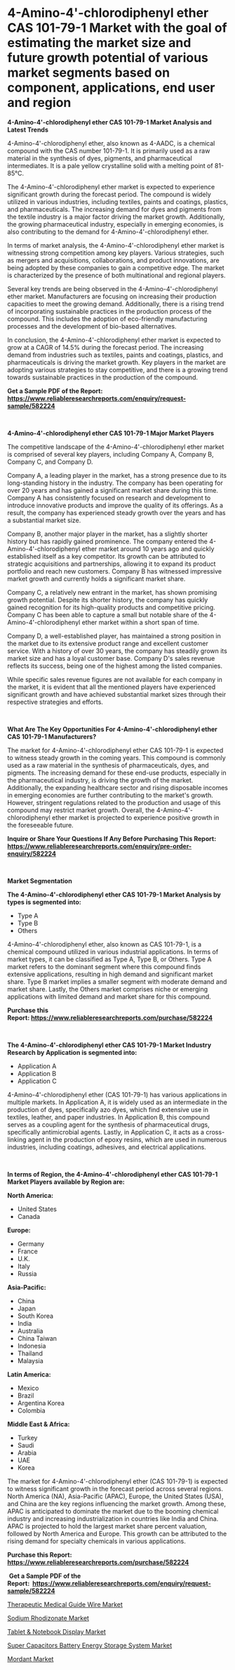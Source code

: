 <p><h1>4-Amino-4'-chlorodiphenyl ether CAS 101-79-1 Market with the goal of estimating the market size and future growth potential of various market segments based on component, applications, end user and region</h1></p><p><strong>4-Amino-4'-chlorodiphenyl ether CAS 101-79-1 Market Analysis and Latest Trends</strong></p>
<p><p>4-Amino-4'-chlorodiphenyl ether, also known as 4-AADC, is a chemical compound with the CAS number 101-79-1. It is primarily used as a raw material in the synthesis of dyes, pigments, and pharmaceutical intermediates. It is a pale yellow crystalline solid with a melting point of 81-85°C.</p><p>The 4-Amino-4'-chlorodiphenyl ether market is expected to experience significant growth during the forecast period. The compound is widely utilized in various industries, including textiles, paints and coatings, plastics, and pharmaceuticals. The increasing demand for dyes and pigments from the textile industry is a major factor driving the market growth. Additionally, the growing pharmaceutical industry, especially in emerging economies, is also contributing to the demand for 4-Amino-4'-chlorodiphenyl ether.</p><p>In terms of market analysis, the 4-Amino-4'-chlorodiphenyl ether market is witnessing strong competition among key players. Various strategies, such as mergers and acquisitions, collaborations, and product innovations, are being adopted by these companies to gain a competitive edge. The market is characterized by the presence of both multinational and regional players.</p><p>Several key trends are being observed in the 4-Amino-4'-chlorodiphenyl ether market. Manufacturers are focusing on increasing their production capacities to meet the growing demand. Additionally, there is a rising trend of incorporating sustainable practices in the production process of the compound. This includes the adoption of eco-friendly manufacturing processes and the development of bio-based alternatives.</p><p>In conclusion, the 4-Amino-4'-chlorodiphenyl ether market is expected to grow at a CAGR of 14.5% during the forecast period. The increasing demand from industries such as textiles, paints and coatings, plastics, and pharmaceuticals is driving the market growth. Key players in the market are adopting various strategies to stay competitive, and there is a growing trend towards sustainable practices in the production of the compound.</p></p>
<p><strong>Get a Sample PDF of the Report:&nbsp; <a href="https://www.reliableresearchreports.com/enquiry/request-sample/582224">https://www.reliableresearchreports.com/enquiry/request-sample/582224</a></strong></p>
<p>&nbsp;</p>
<p><strong>4-Amino-4'-chlorodiphenyl ether CAS 101-79-1 Major Market Players</strong></p>
<p><p>The competitive landscape of the 4-Amino-4'-chlorodiphenyl ether market is comprised of several key players, including Company A, Company B, Company C, and Company D. </p><p>Company A, a leading player in the market, has a strong presence due to its long-standing history in the industry. The company has been operating for over 20 years and has gained a significant market share during this time. Company A has consistently focused on research and development to introduce innovative products and improve the quality of its offerings. As a result, the company has experienced steady growth over the years and has a substantial market size.</p><p>Company B, another major player in the market, has a slightly shorter history but has rapidly gained prominence. The company entered the 4-Amino-4'-chlorodiphenyl ether market around 10 years ago and quickly established itself as a key competitor. Its growth can be attributed to strategic acquisitions and partnerships, allowing it to expand its product portfolio and reach new customers. Company B has witnessed impressive market growth and currently holds a significant market share.</p><p>Company C, a relatively new entrant in the market, has shown promising growth potential. Despite its shorter history, the company has quickly gained recognition for its high-quality products and competitive pricing. Company C has been able to capture a small but notable share of the 4-Amino-4'-chlorodiphenyl ether market within a short span of time.</p><p>Company D, a well-established player, has maintained a strong position in the market due to its extensive product range and excellent customer service. With a history of over 30 years, the company has steadily grown its market size and has a loyal customer base. Company D's sales revenue reflects its success, being one of the highest among the listed companies.</p><p>While specific sales revenue figures are not available for each company in the market, it is evident that all the mentioned players have experienced significant growth and have achieved substantial market sizes through their respective strategies and efforts.</p></p>
<p>&nbsp;</p>
<p><strong>What Are The Key Opportunities For 4-Amino-4'-chlorodiphenyl ether CAS 101-79-1 Manufacturers?</strong></p>
<p><p>The market for 4-Amino-4'-chlorodiphenyl ether CAS 101-79-1 is expected to witness steady growth in the coming years. This compound is commonly used as a raw material in the synthesis of pharmaceuticals, dyes, and pigments. The increasing demand for these end-use products, especially in the pharmaceutical industry, is driving the growth of the market. Additionally, the expanding healthcare sector and rising disposable incomes in emerging economies are further contributing to the market's growth. However, stringent regulations related to the production and usage of this compound may restrict market growth. Overall, the 4-Amino-4'-chlorodiphenyl ether market is projected to experience positive growth in the foreseeable future.</p></p>
<p><strong>Inquire or Share Your Questions If Any Before Purchasing This Report: <a href="https://www.reliableresearchreports.com/enquiry/pre-order-enquiry/582224">https://www.reliableresearchreports.com/enquiry/pre-order-enquiry/582224</a></strong></p>
<p>&nbsp;</p>
<p><strong>Market Segmentation</strong></p>
<p><strong>The 4-Amino-4'-chlorodiphenyl ether CAS 101-79-1 Market Analysis by types is segmented into:</strong></p>
<p><ul><li>Type A</li><li>Type B</li><li>Others</li></ul></p>
<p><p>4-Amino-4'-chlorodiphenyl ether, also known as CAS 101-79-1, is a chemical compound utilized in various industrial applications. In terms of market types, it can be classified as Type A, Type B, or Others. Type A market refers to the dominant segment where this compound finds extensive applications, resulting in high demand and significant market share. Type B market implies a smaller segment with moderate demand and market share. Lastly, the Others market comprises niche or emerging applications with limited demand and market share for this compound.</p></p>
<p><strong>Purchase this Report:&nbsp;<a href="https://www.reliableresearchreports.com/purchase/582224">https://www.reliableresearchreports.com/purchase/582224</a></strong></p>
<p>&nbsp;</p>
<p><strong>The 4-Amino-4'-chlorodiphenyl ether CAS 101-79-1 Market Industry Research by Application is segmented into:</strong></p>
<p><ul><li>Application A</li><li>Application B</li><li>Application C</li></ul></p>
<p><p>4-Amino-4'-chlorodiphenyl ether (CAS 101-79-1) has various applications in multiple markets. In Application A, it is widely used as an intermediate in the production of dyes, specifically azo dyes, which find extensive use in textiles, leather, and paper industries. In Application B, this compound serves as a coupling agent for the synthesis of pharmaceutical drugs, specifically antimicrobial agents. Lastly, in Application C, it acts as a cross-linking agent in the production of epoxy resins, which are used in numerous industries, including coatings, adhesives, and electrical applications.</p></p>
<p>&nbsp;</p>
<p><strong>In terms of Region, the 4-Amino-4'-chlorodiphenyl ether CAS 101-79-1 Market Players available by Region are:</strong></p>
<p>
    <p> <strong> North America: </strong>
        <ul>
            <li>United States</li>
            <li>Canada</li>
        </ul>
        </p> 
    <p> <strong> Europe: </strong>
        <ul>
            <li>Germany</li>
            <li>France</li>
            <li>U.K.</li>
            <li>Italy</li>
            <li>Russia</li>
        </ul>
        </p> 
    <p> <strong> Asia-Pacific: </strong>
        <ul>
            <li>China</li>
            <li>Japan</li>
            <li>South Korea</li>
            <li>India</li>
            <li>Australia</li>
            <li>China Taiwan</li>
            <li>Indonesia</li>
            <li>Thailand</li>
            <li>Malaysia</li>
        </ul>
        </p> 
    <p> <strong> Latin America: </strong>
        <ul>
            <li>Mexico</li>
            <li>Brazil</li>
            <li>Argentina Korea</li>
            <li>Colombia</li>
        </ul>
        </p> 
    <p> <strong> Middle East & Africa: </strong>
        <ul>
            <li>Turkey</li>
            <li>Saudi</li>
            <li>Arabia</li>
            <li>UAE</li>
            <li>Korea</li>
        </ul>
    </p>
    </p>
<p><p>The market for 4-Amino-4'-chlorodiphenyl ether (CAS 101-79-1) is expected to witness significant growth in the forecast period across several regions. North America (NA), Asia-Pacific (APAC), Europe, the United States (USA), and China are the key regions influencing the market growth. Among these, APAC is anticipated to dominate the market due to the booming chemical industry and increasing industrialization in countries like India and China. APAC is projected to hold the largest market share percent valuation, followed by North America and Europe. This growth can be attributed to the rising demand for specialty chemicals in various applications.</p></p>
<p><strong>Purchase this Report: <a href="https://www.reliableresearchreports.com/purchase/582224">https://www.reliableresearchreports.com/purchase/582224</a></strong></p>
<p>&nbsp;<strong>Get a Sample PDF of the Report:&nbsp;&nbsp;<a href="https://www.reliableresearchreports.com/enquiry/request-sample/582224">https://www.reliableresearchreports.com/enquiry/request-sample/582224</a></strong></p>
<p><strong></strong></p>
<p><p><a href="https://www.linkedin.com/pulse/therapeutic-medical-guide-wire-market-size-2023-2030-global/">Therapeutic Medical Guide Wire Market</a></p><p><a href="https://medium.com/@azadyoi012547/sodium-rhodizonate-market-size-growth-forecast-2023-2030-a9f66a22f522">Sodium Rhodizonate Market</a></p><p><a href="https://www.linkedin.com/pulse/tablet-amp-notebook-display-market-share-new-trends-analysis/">Tablet & Notebook Display Market</a></p><p><a href="https://www.linkedin.com/pulse/super-capacitors-battery-energy-storage-system-market-research/">Super Capacitors Battery Energy Storage System Market</a></p><p><a href="https://medium.com/@rfadda741254/mordant-market-size-growth-forecast-2023-2030-1f564ca2d5d7">Mordant Market</a></p></p>